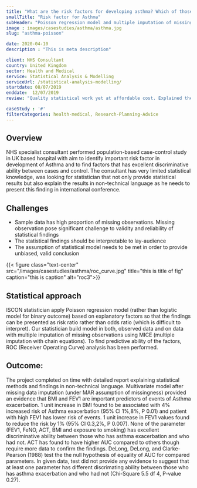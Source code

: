 ```yaml
---
title: "What are the risk factors for developing asthma? Which of those factors have high predictive ability? UK based case-control study"
smallTitle: "Risk factor for Asthma"
subHeader: "Poisson regression model and multiple imputation of missing data"
image : images/casestudies/asthma/asthma.jpg
slug: "asthma-poisson"

date: 2020-04-10
description : "This is meta description"

client: NHS Consultant
country: United Kingdom
sector: Health and Medical
service: Statistical Analysis & Modelling
serviceUrl: /statistical-analysis-modelling/
startdate: 08/07/2019
enddate:  12/07/2019
review: "Quality statistical work yet at affordable cost. Explained the difficult statistical concept clearly, quick turnaround time"

caseStudy : '#'
filterCategories: health-medical, Research-Planning-Advice
---
```


## Overview

NHS specialist consultant performed population-based case-control study in UK based hospital with aim to identify important risk factor in development of Asthma and to find factors that has excellent discriminative ability between cases and control. The consultant has very limited statistical knowledge, was looking for statistician that not only provide statistical results but also explain the results in non-technical language as he needs to present this finding in international conference.

## Challenges

- Sample data has high proportion of missing observations. Missing observation pose significant challenge to validity and reliability of statistical findings
- The statistical findings should be interpretable to lay-audience
- The assumption of statistical model needs to be met in order to provide unbiased, valid conclusion



{{< figure class="text-center" src="/images/casestudies/asthma/roc_curve.jpg" title="this is title of fig" caption="this is caption" alt="roc3">}}

## Statistical approach

ISCON statistician apply Poisson regression model (rather than logistic model for binary outcome) based on explanatory factors so that the findings can be presented as risk ratio rather than odds ratio (which is difficult to interpret). Our statistician build model in both, observed data and on data with multiple imputation of missing observations using MICE (multiple imputation with chain equations). To find predictive ability of the factors, ROC (Receiver Operating Curve) analysis has been performed.

## Outcome:

The project completed on time with detailed report explaining statistical methods and findings in non-technical language. Multivariate model after missing data imputation (under MAR assumption of missingness) provided an evidence that BMI and FEV1 are important predictors of events of Asthma exacerbation. 1 unit increase in BMI found to be associated with 4% increased risk of Asthma exacerbation (95% CI 1%,8%, P 0.01) and patient with high FEV1 has lower risk of events. 1 unit increase in FEV1 values found to reduce the risk by 1% (95% CI 0.3,2%, P 0.007). None of the parameter (FEV1, FeNO, ACT, BMI and exposure to smoking) has excellent discriminative ability between those who has asthma exacerbation and who had not. ACT has found to have higher AUC compared to others though require more data to confirm the findings. DeLong, DeLong, and Clarke-Pearson (1988) test the the null hypothesis of equality of AUC for compared parameters. In given data, test did not provide any evidence to suggest that at least one parameter has different discrimating ability between those who has asthma exacerbation and who had not (Chi-Square 5.5 df 4, P-value 0.27).



